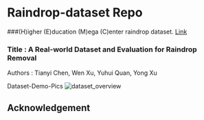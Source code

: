 # Raindrop-dataset Repo

###(H)igher (E)ducation (M)ega (C)enter raindrop dataset. [Link]()

### Title : A Real-world Dataset and Evaluation for Raindrop Removal
Authors : Tianyi Chen, Wen Xu, Yuhui Quan, Yong Xu

Dataset-Demo-Pics
![dataset_overview](https://user-images.githubusercontent.com/37895431/210475774-6764f6be-42d2-46a3-b0f7-2b0a4bae6549.jpg)

## Acknowledgement
